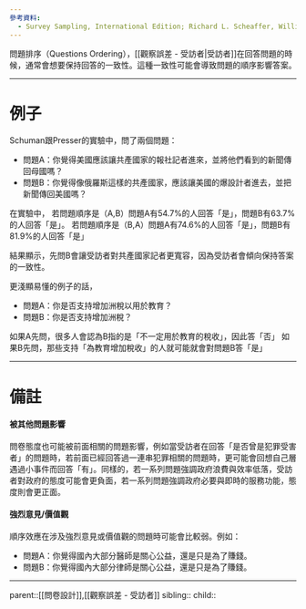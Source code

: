 ```yaml
---
參考資料:
  - Survey Sampling, International Edition; Richard L. Scheaffer, William Mendenhall. III
---
```

問題排序（Questions Ordering），[[觀察誤差 - 受訪者|受訪者]]在回答問題的時候，通常會想要保持回答的一致性。這種一致性可能會導致問題的順序影響答案。
- - -
# 例子
Schuman跟Presser的實驗中，問了兩個問題：
- 問題A：你覺得美國應該讓共產國家的報社記者進來，並將他們看到的新聞傳回母國嗎？
- 問題B：你覺得像俄羅斯這樣的共產國家，應該讓美國的爆設計者進去，並把新聞傳回美國嗎？

在實驗中，
若問題順序是（A,B）問題A有54.7%的人回答「是」，問題B有63.7%的人回答「是」。
若問題順序是（B,A）問題A有74.6%的人回答「是」，問題B有81.9%的人回答「是」

結果顯示，先問B會讓受訪者對共產國家記者更寬容，因為受訪者會傾向保持答案的一致性。


更淺顯易懂的例子的話，
- 問題A：你是否支持增加洲稅以用於教育？
- 問題B：你是否支持增加洲稅？

如果A先問，很多人會認為B指的是「不一定用於教育的稅收」，因此答「否」
如果B先問，那些支持「為教育增加稅收」的人就可能就會對問題B答「是」
- - -
# 備註
#### 被其他問題影響
問卷態度也可能被前面相關的問題影響，例如當受訪者在回答「是否曾是犯罪受害者」的問題時，若前面已經回答過一連串犯罪相關的問題時，更可能會回想自己層遇過小事件而回答「有」。同樣的，若一系列問題強調政府浪費與效率低落，受訪者對政府的態度可能會更負面，若一系列問題強調政府必要與即時的服務功能，態度則會更正面。

#### 強烈意見/價值觀
順序效應在涉及強烈意見或價值觀的問題時可能會比較弱。例如：
- 問題A：你覺得國內大部分醫師是關心公益，還是只是為了賺錢。
- 問題B：你覺得國內大部分律師是關心公益，還是只是為了賺錢。


- - -
parent::[[問卷設計]],[[觀察誤差 - 受訪者]]
sibling::
child::